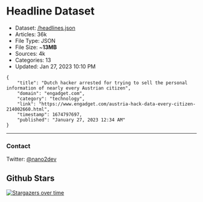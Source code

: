 # Headline Dataset

- Dataset: [/headlines.json](https://raw.githubusercontent.com/fwd/news/master/headlines.json) 
- Articles: 36k
- File Type: JSON
- File Size: ~**13MB**
- Sources: 4k
- Categories: 13
- Updated: Jan 27, 2023 10:10 PM

```
{
    "title": "Dutch hacker arrested for trying to sell the personal information of nearly every Austrian citizen",
    "domain": "engadget.com",
    "category": "technology",
    "link": "https://www.engadget.com/austria-hack-data-every-citizen-214002660.html",
    "timestamp": 1674797697,
    "published": "January 27, 2023 12:34 AM"
}
```

---

### Contact 

Twitter: [@nano2dev](https://twitter.com/nano2dev)

## Github Stars

[![Stargazers over time](https://starchart.cc/fwd/news.svg)](https://starchart.cc/fwd/news)

